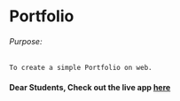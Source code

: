 # Portfolio

###### Purpose:
    To create a simple Portfolio on web.

#### Dear Students, Check out the live app [here](https://priyanka23-brs.github.io/goal-6/)